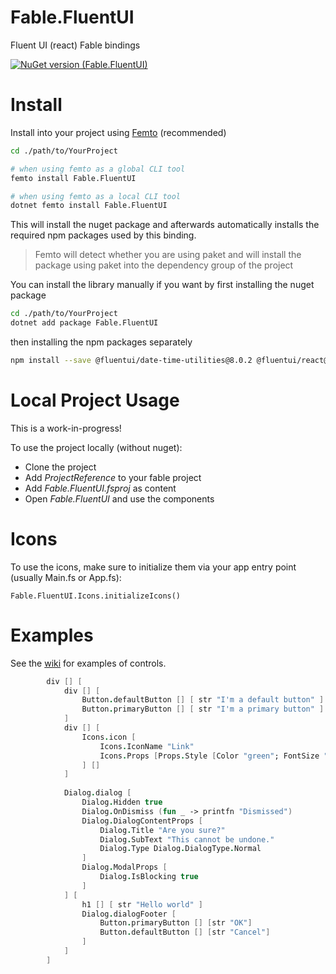 # Fable.FluentUI
Fluent UI (react) Fable bindings

[![NuGet version (Fable.FluentUI)](https://img.shields.io/nuget/v/Fable.FluentUI.svg?style=flat-square)](https://www.nuget.org/packages/Fable.FluentUI/)

# Install

Install into your project using [Femto](https://github.com/Zaid-Ajaj/Femto) (recommended)
```bash
cd ./path/to/YourProject

# when using femto as a global CLI tool
femto install Fable.FluentUI

# when using femto as a local CLI tool
dotnet femto install Fable.FluentUI
```
This will install the nuget package and afterwards automatically installs the required npm packages used by this binding. 

> Femto will detect whether you are using paket and will install the package using paket into the dependency group of the project

You can install the library manually if you want by first installing the nuget package
```bash
cd ./path/to/YourProject
dotnet add package Fable.FluentUI
```
then installing the npm packages separately
```bash
npm install --save @fluentui/date-time-utilities@8.0.2 @fluentui/react@8.11.2 @fluentui/react-focus@8.0.7 @fluentui/react-icons@1.1.118
```
# Local Project Usage
This is a work-in-progress! 

To use the project locally (without nuget):

- Clone the project
- Add *ProjectReference* to your fable project
- Add *Fable.FluentUI.fsproj* as content
- Open *Fable.FluentUI* and use the components

# Icons

To use the icons, make sure to initialize them via your app entry point (usually Main.fs or App.fs):

```
Fable.FluentUI.Icons.initializeIcons()
```

# Examples
See the [wiki](https://github.com/JordanMarr/Fable.FluentUI/wiki) for examples of controls.


```fsharp
        div [] [ 
            div [] [ 
                Button.defaultButton [] [ str "I'm a default button" ]
                Button.primaryButton [] [ str "I'm a primary button" ] 
            ] 
            div [] [ 
                Icons.icon [
                    Icons.IconName "Link"
                    Icons.Props [Props.Style [Color "green"; FontSize "18px"]]
                ] []
            ]
            
            Dialog.dialog [ 
                Dialog.Hidden true
                Dialog.OnDismiss (fun _ -> printfn "Dismissed")
                Dialog.DialogContentProps [ 
                    Dialog.Title "Are you sure?"
                    Dialog.SubText "This cannot be undone."
                    Dialog.Type Dialog.DialogType.Normal 
                ]
                Dialog.ModalProps [ 
                    Dialog.IsBlocking true
                ] 
            ] [ 
                h1 [] [ str "Hello world" ]
                Dialog.dialogFooter [ 
                    Button.primaryButton [] [str "OK"]
                    Button.defaultButton [] [str "Cancel"] 
                ] 
            ] 
        ]
```
